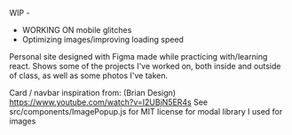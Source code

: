 WIP - 
 - WORKING ON mobile glitches
 - Optimizing images/improving loading speed

Personal site designed with Figma made while practicing with/learning react. Shows some of the projects I've worked on, both inside and outside of class, as well as some photos I've taken.

Card / navbar inspiration from: (Brian Design) https://www.youtube.com/watch?v=I2UBjN5ER4s
See src/components/ImagePopup.js for MIT license for modal library I used for images


